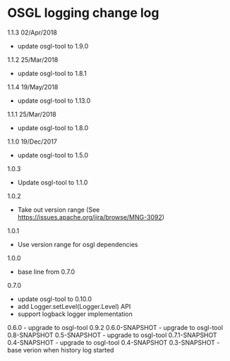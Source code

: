# OSGL logging change log

1.1.3 02/Apr/2018
* update osgl-tool to 1.9.0

1.1.2 25/Mar/2018
* update osgl-tool to 1.8.1

1.1.4 19/May/2018
* update osgl-tool to 1.13.0

1.1.1 25/Mar/2018
* update osgl-tool to 1.8.0

1.1.0 19/Dec/2017
* update osgl-tool to 1.5.0

1.0.3
- Update osgl-tool to 1.1.0

1.0.2
- Take out version range (See https://issues.apache.org/jira/browse/MNG-3092)

1.0.1
- Use version range for osgl dependencies

1.0.0
- base line from 0.7.0

0.7.0
- update osgl-tool to 0.10.0
- add Logger.setLevel(Logger.Level) API
- support logback logger implementation

0.6.0 - upgrade to osgl-tool 0.9.2
0.6.0-SNAPSHOT - upgrade to osgl-tool 0.8-SNAPSHOT
0.5-SNAPSHOT - upgrade to osgl-tool 0.7.1-SNAPSHOT
0.4-SNAPSHOT - upgrade to osgl-tool 0.4-SNAPSHOT
0.3-SNAPSHOT - base verion when history log started
